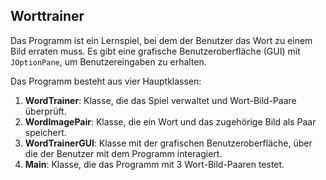 ## Worttrainer
Das Programm ist ein Lernspiel, bei dem der Benutzer das Wort zu einem Bild erraten muss. Es gibt eine grafische Benutzeroberfläche (GUI) mit `JOptionPane`, um Benutzereingaben zu erhalten.

Das Programm besteht aus vier Hauptklassen:
1. **WordTrainer**: Klasse, die das Spiel verwaltet und Wort-Bild-Paare überprüft.
2. **WordImagePair**: Klasse, die ein Wort und das zugehörige Bild als Paar speichert.
3. **WordTrainerGUI**: Klasse mit der grafischen Benutzeroberfläche, über die der Benutzer mit dem Programm interagiert.
4. **Main**: Klasse, die das Programm mit 3 Wort-Bild-Paaren testet.


